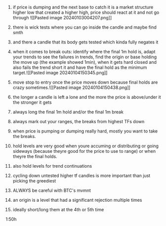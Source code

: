 1) if price is dumping and the next base to catch it is a market structure higher low that created a higher high, price should react at it and not go through ![[Pasted image 20240103004207.png]] 
2) there is wick tests where you can go inside the candle and maybe find smth
3) and there a candle that its body gets tested which kinda fully negates it

4) when it comes to break outs: identify where the final 1m hold is, adapt your trends to see the failures in trends, find the origin or base holding the move up (the example showed 1min), when it gets hard closed and also fails the trend short it and have the final hold as the minimum target.![[Pasted image 20240104150345.png]] 
5) move stop to entry once the price moves down because final holds are crazy sometimes.![[Pasted image 20240104150438.png]]
6) the longer a candle is left a lone and the more the price is above/under it the stronger it gets
7) always long the final 1m hold and/or the final 1m break

8) always mark out your ranges, the breaks from highest TFs down
9) when price is pumping or dumping really hard, mostly you want to take the breaks.
10) hold levels are very good when youre accuming or distributing or going sideways (because theyre good for the price to use to range) or when theyre the final holds.
11) also hold levels for trend continuations

12) cycling down untested higher tf candles is more important than just picking the greediest

13) ALWAYS be careful with BTC's mvmnt

14) an origin is a level that had a significant rejection multiple times
15) ideally short/long them at the 4th or 5th time

1:50h